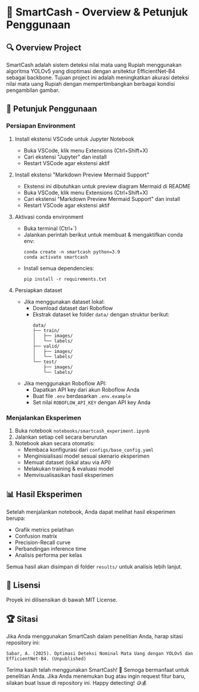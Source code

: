 # 📑 SmartCash - Overview & Petunjuk Penggunaan

## 🔍 Overview Project
SmartCash adalah sistem deteksi nilai mata uang Rupiah menggunakan algoritma YOLOv5 yang dioptimasi dengan arsitektur EfficientNet-B4 sebagai backbone. Tujuan project ini adalah meningkatkan akurasi deteksi nilai mata uang Rupiah dengan mempertimbangkan berbagai kondisi pengambilan gambar.

## 🚀 Petunjuk Penggunaan

### Persiapan Environment
1. Install ekstensi VSCode untuk Jupyter Notebook
   - Buka VSCode, klik menu Extensions (Ctrl+Shift+X)
   - Cari ekstensi "Jupyter" dan install
   - Restart VSCode agar ekstensi aktif

2. Install ekstensi "Markdown Preview Mermaid Support"
   - Ekstensi ini dibutuhkan untuk preview diagram Mermaid di README
   - Buka VSCode, klik menu Extensions (Ctrl+Shift+X)
   - Cari ekstensi "Markdown Preview Mermaid Support" dan install
   - Restart VSCode agar ekstensi aktif

2. Aktivasi conda environment
   - Buka terminal (Ctrl+`)
   - Jalankan perintah berikut untuk membuat & mengaktifkan conda env:
     ```
     conda create -n smartcash python=3.9
     conda activate smartcash
     ```
   - Install semua dependencies:
     ```
     pip install -r requirements.txt
     ```

3. Persiapkan dataset
   - Jika menggunakan dataset lokal:
     - Download dataset dari Roboflow
     - Ekstrak dataset ke folder `data/` dengan struktur berikut:
       ```
       data/
       ├── train/
       │   ├── images/
       │   └── labels/
       ├── valid/
       │   ├── images/
       │   └── labels/
       └── test/
           ├── images/
           └── labels/
       ```
   - Jika menggunakan Roboflow API:
     - Dapatkan API key dari akun Roboflow Anda
     - Buat file `.env` berdasarkan `.env.example`
     - Set nilai `ROBOFLOW_API_KEY` dengan API key Anda

### Menjalankan Eksperimen
1. Buka notebook `notebooks/smartcash_experiment.ipynb`
2. Jalankan setiap cell secara berurutan
3. Notebook akan secara otomatis:
   - Membaca konfigurasi dari `configs/base_config.yaml`
   - Menginisialisasi model sesuai skenario eksperimen
   - Memuat dataset (lokal atau via API)
   - Melakukan training & evaluasi model
   - Memvisualisasikan hasil eksperimen

## 📊 Hasil Eksperimen
Setelah menjalankan notebook, Anda dapat melihat hasil eksperimen berupa:
- Grafik metrics pelatihan
- Confusion matrix
- Precision-Recall curve
- Perbandingan inference time
- Analisis performa per kelas

Semua hasil akan disimpan di folder `results/` untuk analisis lebih lanjut.

## 📜 Lisensi
Proyek ini dilisensikan di bawah MIT License.

## 🏆 Sitasi
Jika Anda menggunakan SmartCash dalam penelitian Anda, harap sitasi repository ini:

```
Sabar, A. (2025). Optimasi Deteksi Nominal Mata Uang dengan YOLOv5 dan EfficientNet-B4. (Unpublished)
```

Terima kasih telah menggunakan SmartCash! 🙏 Semoga bermanfaat untuk penelitian Anda. Jika Anda menemukan bug atau ingin request fitur baru, silakan buat Issue di repository ini. Happy detecting! 🪙💰